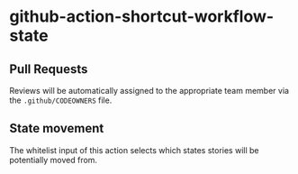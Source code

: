 # github-action-shortcut-workflow-state

## Pull Requests
Reviews will be automatically assigned to the appropriate team member via the `.github/CODEOWNERS` file. 

## State movement
The whitelist input of this action selects which states stories will be potentially moved from.
